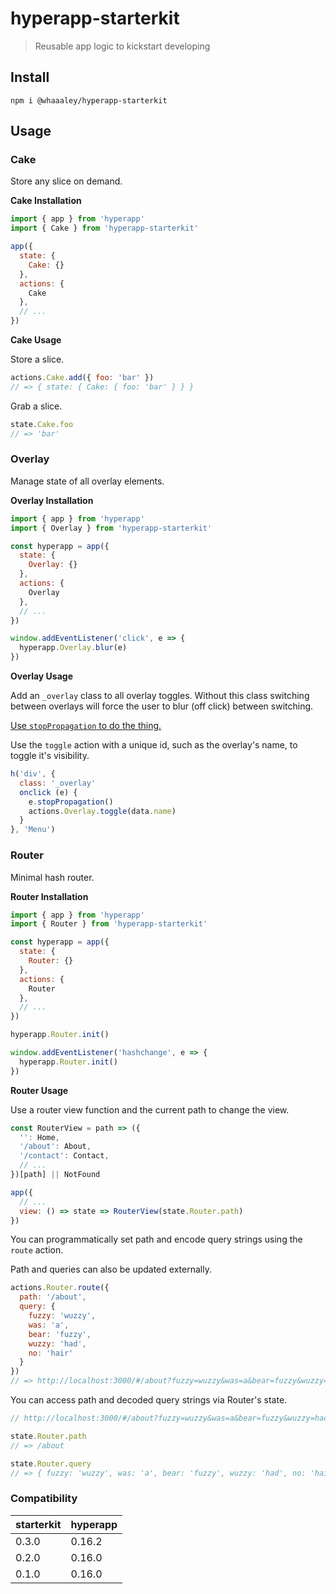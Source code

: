 # hyperapp-starterkit

> Reusable app logic to kickstart developing

## Install

```
npm i @whaaaley/hyperapp-starterkit
```

## Usage

### Cake

Store any slice on demand.

**Cake Installation**

```js
import { app } from 'hyperapp'
import { Cake } from 'hyperapp-starterkit'

app({
  state: {
    Cake: {}
  },
  actions: {
    Cake
  },
  // ...
})
```

**Cake Usage**

Store a slice.

```js
actions.Cake.add({ foo: 'bar' })
// => { state: { Cake: { foo: 'bar' } } }
```

Grab a slice.

```js
state.Cake.foo
// => 'bar'
```

### Overlay

Manage state of all overlay elements.

**Overlay Installation**

```js
import { app } from 'hyperapp'
import { Overlay } from 'hyperapp-starterkit'

const hyperapp = app({
  state: {
    Overlay: {}
  },
  actions: {
    Overlay
  },
  // ...
})

window.addEventListener('click', e => {
  hyperapp.Overlay.blur(e)
})
```

**Overlay Usage**

Add an `_overlay` class to all overlay toggles. Without this class switching between overlays will force the user to blur (off click) between switching.

[Use `stopPropagation` to do the thing.](https://developer.mozilla.org/en-US/docs/Web/API/Event/stopPropagation)

Use the `toggle` action with a unique id, such as the overlay's name, to toggle it's visibility.

```js
h('div', {
  class: '_overlay'
  onclick (e) {
    e.stopPropagation()
    actions.Overlay.toggle(data.name)
  }
}, 'Menu')
```

### Router

Minimal hash router.

**Router Installation**

```js
import { app } from 'hyperapp'
import { Router } from 'hyperapp-starterkit'

const hyperapp = app({
  state: {
    Router: {}
  },
  actions: {
    Router
  },
  // ...
})

hyperapp.Router.init()

window.addEventListener('hashchange', e => {
  hyperapp.Router.init()
})
```

**Router Usage**

Use a router view function and the current path to change the view.

```js
const RouterView = path => ({
  '': Home,
  '/about': About,
  '/contact': Contact,
  // ...
})[path] || NotFound

app({
  // ...
  view: () => state => RouterView(state.Router.path)
})
```

You can programmatically set path and encode query strings using the `route` action.

Path and queries can also be updated externally.

```js
actions.Router.route({
  path: '/about',
  query: {
    fuzzy: 'wuzzy',
    was: 'a',
    bear: 'fuzzy',
    wuzzy: 'had',
    no: 'hair'
  }
})
// => http://localhost:3000/#/about?fuzzy=wuzzy&was=a&bear=fuzzy&wuzzy=had&no=hair
```

You can access path and decoded query strings via Router's state.

```js
// http://localhost:3000/#/about?fuzzy=wuzzy&was=a&bear=fuzzy&wuzzy=had&no=hair

state.Router.path
// => /about

state.Router.query
// => { fuzzy: 'wuzzy', was: 'a', bear: 'fuzzy', wuzzy: 'had', no: 'hair' }
```

### Compatibility
| starterkit     | hyperapp       |
| :------------- | :------------- |
| 0.3.0          | 0.16.2         |
| 0.2.0          | 0.16.0         |
| 0.1.0          | 0.16.0         |
